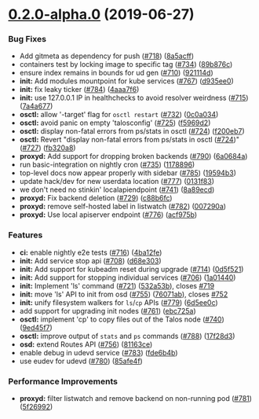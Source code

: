 # [0.2.0-alpha.0](https://github.com/talos-systems/talos/compare/v0.1.0-alpha.28...v0.2.0-alpha.0) (2019-06-27)


### Bug Fixes

* Add gitmeta as dependency for push ([#718](https://github.com/talos-systems/talos/issues/718)) ([8a5acff](https://github.com/talos-systems/talos/commit/8a5acff))
* containers test by locking image to specific tag ([#734](https://github.com/talos-systems/talos/issues/734)) ([89b876c](https://github.com/talos-systems/talos/commit/89b876c))
* ensure index remains in bounds for ud gen ([#710](https://github.com/talos-systems/talos/issues/710)) ([921114d](https://github.com/talos-systems/talos/commit/921114d))
* **init:** Add modules mountpoint for kube services ([#767](https://github.com/talos-systems/talos/issues/767)) ([d935ee0](https://github.com/talos-systems/talos/commit/d935ee0))
* **init:** fix leaky ticker ([#784](https://github.com/talos-systems/talos/issues/784)) ([4aaa7f6](https://github.com/talos-systems/talos/commit/4aaa7f6))
* **init:** use 127.0.0.1 IP in healthchecks to avoid resolver weirdness ([#715](https://github.com/talos-systems/talos/issues/715)) ([7a4a677](https://github.com/talos-systems/talos/commit/7a4a677))
* **osctl:** allow '-target' flag for `osctl restart` ([#732](https://github.com/talos-systems/talos/issues/732)) ([0c0a034](https://github.com/talos-systems/talos/commit/0c0a034))
* **osctl:** avoid panic on empty 'talosconfig' ([#725](https://github.com/talos-systems/talos/issues/725)) ([f5969d2](https://github.com/talos-systems/talos/commit/f5969d2))
* **osctl:** display non-fatal errors from ps/stats in osctl ([#724](https://github.com/talos-systems/talos/issues/724)) ([f200eb7](https://github.com/talos-systems/talos/commit/f200eb7))
* **osctl:** Revert "display non-fatal errors from ps/stats in osctl ([#724](https://github.com/talos-systems/talos/issues/724))" ([#727](https://github.com/talos-systems/talos/issues/727)) ([fb320a8](https://github.com/talos-systems/talos/commit/fb320a8))
* **proxyd:** Add support for dropping broken backends ([#790](https://github.com/talos-systems/talos/issues/790)) ([6a0684a](https://github.com/talos-systems/talos/commit/6a0684a))
* run basic-integration on nightly cron ([#735](https://github.com/talos-systems/talos/issues/735)) ([1178896](https://github.com/talos-systems/talos/commit/1178896))
* top-level docs now appear properly with sidebar ([#785](https://github.com/talos-systems/talos/issues/785)) ([19594b3](https://github.com/talos-systems/talos/commit/19594b3))
* update hack/dev for new userdata location ([#777](https://github.com/talos-systems/talos/issues/777)) ([0131f83](https://github.com/talos-systems/talos/commit/0131f83))
* we don't need no stinkin' localapiendpoint ([#741](https://github.com/talos-systems/talos/issues/741)) ([8a89ecd](https://github.com/talos-systems/talos/commit/8a89ecd))
* **proxyd:** Fix backend deletion ([#729](https://github.com/talos-systems/talos/issues/729)) ([c88b6fc](https://github.com/talos-systems/talos/commit/c88b6fc))
* **proxyd:** remove self-hosted label in listwatch ([#782](https://github.com/talos-systems/talos/issues/782)) ([007290a](https://github.com/talos-systems/talos/commit/007290a))
* **proxyd:** Use local apiserver endpoint ([#776](https://github.com/talos-systems/talos/issues/776)) ([acf975b](https://github.com/talos-systems/talos/commit/acf975b))


### Features

* **ci:** enable nightly e2e tests ([#716](https://github.com/talos-systems/talos/issues/716)) ([4ba12fe](https://github.com/talos-systems/talos/commit/4ba12fe))
* **init:** Add service stop api ([#708](https://github.com/talos-systems/talos/issues/708)) ([d68e303](https://github.com/talos-systems/talos/commit/d68e303))
* **init:** Add support for kubeadm reset during upgrade ([#714](https://github.com/talos-systems/talos/issues/714)) ([0d5f521](https://github.com/talos-systems/talos/commit/0d5f521))
* **init:** Add support for stopping individual services ([#706](https://github.com/talos-systems/talos/issues/706)) ([1a01440](https://github.com/talos-systems/talos/commit/1a01440))
* **init:** Implement 'ls' command ([#721](https://github.com/talos-systems/talos/issues/721)) ([532a53b](https://github.com/talos-systems/talos/commit/532a53b)), closes [#719](https://github.com/talos-systems/talos/issues/719)
* **init:** move 'ls' API to init from osd ([#755](https://github.com/talos-systems/talos/issues/755)) ([76071ab](https://github.com/talos-systems/talos/commit/76071ab)), closes [#752](https://github.com/talos-systems/talos/issues/752)
* **init:** unify filesystem walkers for `ls`/`cp` APIs ([#779](https://github.com/talos-systems/talos/issues/779)) ([6d5ee0c](https://github.com/talos-systems/talos/commit/6d5ee0c))
* add support for upgrading init nodes ([#761](https://github.com/talos-systems/talos/issues/761)) ([ebc725a](https://github.com/talos-systems/talos/commit/ebc725a))
* **osctl:** implement 'cp' to copy files out of the Talos node ([#740](https://github.com/talos-systems/talos/issues/740)) ([9ed45f7](https://github.com/talos-systems/talos/commit/9ed45f7))
* **osctl:** improve output of `stats` and `ps` commands ([#788](https://github.com/talos-systems/talos/issues/788)) ([17f28d3](https://github.com/talos-systems/talos/commit/17f28d3))
* **osd:** extend Routes API ([#756](https://github.com/talos-systems/talos/issues/756)) ([81163ce](https://github.com/talos-systems/talos/commit/81163ce))
* enable debug in udevd service ([#783](https://github.com/talos-systems/talos/issues/783)) ([fde6b4b](https://github.com/talos-systems/talos/commit/fde6b4b))
* use eudev for udevd ([#780](https://github.com/talos-systems/talos/issues/780)) ([85afe4f](https://github.com/talos-systems/talos/commit/85afe4f))


### Performance Improvements

* **proxyd:** filter listwatch and remove backend on non-running pod ([#781](https://github.com/talos-systems/talos/issues/781)) ([5f26992](https://github.com/talos-systems/talos/commit/5f26992))

